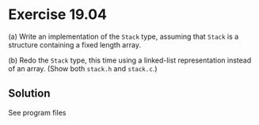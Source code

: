 # Exercise 19.04

(a) Write an implementation of the `Stack` type, assuming that `Stack` is a
structure containing a fixed length array.

(b) Redo the `Stack` type, this time using a linked-list representation instead
of an array. (Show both `stack.h` and `stack.c`.)

## Solution

See program files
